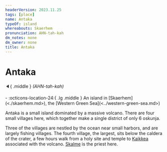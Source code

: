 ```yaml
---
headerVersion: 2023.11.25
tags: [place]
name: Antaka
typeOf: island
whereabouts: Skaerhem
pronunciation: AHN-tah-kah
dm_notes: none
dm_owner: none
title: Antaka
---
```

# Antaka
:speaker:{ .middle } *(AHN-tah-kah)*  
<div class="grid cards ext-narrow-margin ext-one-column" markdown>
-    :octicons-location-24:{ .lg .middle } An island in [Skaerhem](<./skaerhem.md>), the [Western Green Sea](<../western-green-sea.md>)  
</div>


Antaka is a small island dominated by a massive volcano. There are four small villages here, which together make a single district of only 6 oskunja. 

Three of the villages are nestled by the ocean near small harbors, and are largely fishing villages. The fourth village, the largest, sits below the caldera of the crater, a few hours walk from a holy site and temple to [Kaikkea](<../../../gods-and-religions/gods/incorporeal-gods/kaikkea.md>) associated with the volcano. [Skalme](<../../../people/skaer/skalme.md>) is the priest here. 



